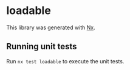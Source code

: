 # loadable

This library was generated with [Nx](https://nx.dev).

## Running unit tests

Run `nx test loadable` to execute the unit tests.
